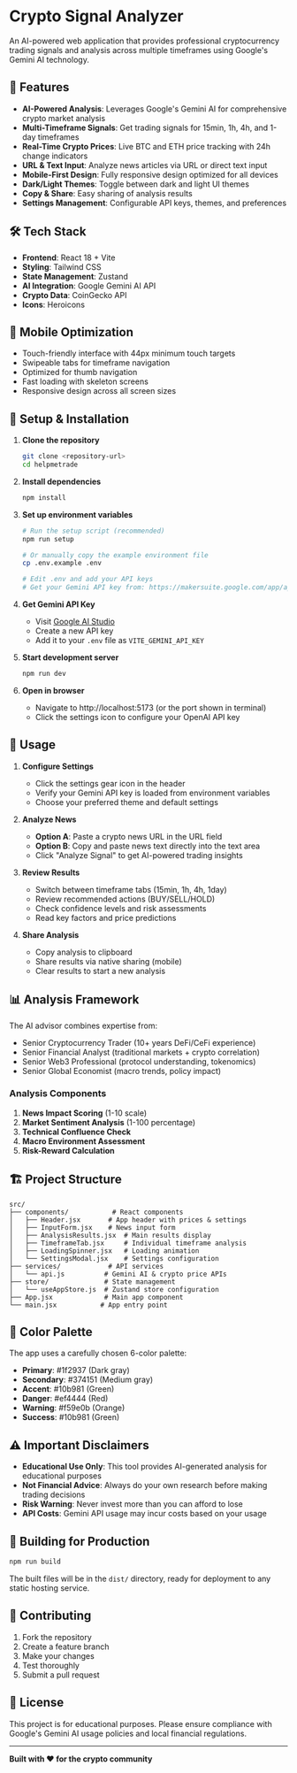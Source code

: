 # Crypto Signal Analyzer

An AI-powered web application that provides professional cryptocurrency trading signals and analysis across multiple timeframes using Google's Gemini AI technology.

## 🚀 Features

- **AI-Powered Analysis**: Leverages Google's Gemini AI for comprehensive crypto market analysis
- **Multi-Timeframe Signals**: Get trading signals for 15min, 1h, 4h, and 1-day timeframes  
- **Real-Time Crypto Prices**: Live BTC and ETH price tracking with 24h change indicators
- **URL & Text Input**: Analyze news articles via URL or direct text input
- **Mobile-First Design**: Fully responsive design optimized for all devices
- **Dark/Light Themes**: Toggle between dark and light UI themes
- **Copy & Share**: Easy sharing of analysis results
- **Settings Management**: Configurable API keys, themes, and preferences

## 🛠 Tech Stack

- **Frontend**: React 18 + Vite
- **Styling**: Tailwind CSS
- **State Management**: Zustand
- **AI Integration**: Google Gemini AI API
- **Crypto Data**: CoinGecko API
- **Icons**: Heroicons

## 📱 Mobile Optimization

- Touch-friendly interface with 44px minimum touch targets
- Swipeable tabs for timeframe navigation
- Optimized for thumb navigation
- Fast loading with skeleton screens
- Responsive design across all screen sizes

## 🔧 Setup & Installation

1. **Clone the repository**
   ```bash
   git clone <repository-url>
   cd helpmetrade
   ```

2. **Install dependencies**
   ```bash
   npm install
   ```

3. **Set up environment variables**
   ```bash
   # Run the setup script (recommended)
   npm run setup
   
   # Or manually copy the example environment file
   cp .env.example .env
   
   # Edit .env and add your API keys
   # Get your Gemini API key from: https://makersuite.google.com/app/apikey
   ```

4. **Get Gemini API Key**
   - Visit [Google AI Studio](https://makersuite.google.com/app/apikey)
   - Create a new API key
   - Add it to your `.env` file as `VITE_GEMINI_API_KEY`

5. **Start development server**
   ```bash
   npm run dev
   ```

5. **Open in browser**
   - Navigate to http://localhost:5173 (or the port shown in terminal)
   - Click the settings icon to configure your OpenAI API key

## 🎯 Usage

1. **Configure Settings**
   - Click the settings gear icon in the header
   - Verify your Gemini API key is loaded from environment variables
   - Choose your preferred theme and default settings

2. **Analyze News**
   - **Option A**: Paste a crypto news URL in the URL field
   - **Option B**: Copy and paste news text directly into the text area
   - Click "Analyze Signal" to get AI-powered trading insights

3. **Review Results**
   - Switch between timeframe tabs (15min, 1h, 4h, 1day)
   - Review recommended actions (BUY/SELL/HOLD)
   - Check confidence levels and risk assessments
   - Read key factors and price predictions

4. **Share Analysis**
   - Copy analysis to clipboard
   - Share results via native sharing (mobile)
   - Clear results to start a new analysis

## 📊 Analysis Framework

The AI advisor combines expertise from:
- Senior Cryptocurrency Trader (10+ years DeFi/CeFi experience)
- Senior Financial Analyst (traditional markets + crypto correlation)
- Senior Web3 Professional (protocol understanding, tokenomics)
- Senior Global Economist (macro trends, policy impact)

### Analysis Components
1. **News Impact Scoring** (1-10 scale)
2. **Market Sentiment Analysis** (1-100 percentage)
3. **Technical Confluence Check**
4. **Macro Environment Assessment**
5. **Risk-Reward Calculation**

## 🏗 Project Structure

```
src/
├── components/           # React components
│   ├── Header.jsx       # App header with prices & settings
│   ├── InputForm.jsx    # News input form
│   ├── AnalysisResults.jsx  # Main results display
│   ├── TimeframeTab.jsx     # Individual timeframe analysis
│   ├── LoadingSpinner.jsx   # Loading animation
│   └── SettingsModal.jsx    # Settings configuration
├── services/            # API services
│   └── api.js          # Gemini AI & crypto price APIs
├── store/              # State management
│   └── useAppStore.js  # Zustand store configuration
├── App.jsx             # Main app component
└── main.jsx           # App entry point
```

## 🎨 Color Palette

The app uses a carefully chosen 6-color palette:
- **Primary**: #1f2937 (Dark gray)
- **Secondary**: #374151 (Medium gray)
- **Accent**: #10b981 (Green)
- **Danger**: #ef4444 (Red)
- **Warning**: #f59e0b (Orange)
- **Success**: #10b981 (Green)

## ⚠️ Important Disclaimers

- **Educational Use Only**: This tool provides AI-generated analysis for educational purposes
- **Not Financial Advice**: Always do your own research before making trading decisions
- **Risk Warning**: Never invest more than you can afford to lose
- **API Costs**: Gemini API usage may incur costs based on your usage

## 🚀 Building for Production

```bash
npm run build
```

The built files will be in the `dist/` directory, ready for deployment to any static hosting service.

## 🤝 Contributing

1. Fork the repository
2. Create a feature branch
3. Make your changes
4. Test thoroughly
5. Submit a pull request

## 📄 License

This project is for educational purposes. Please ensure compliance with Google's Gemini AI usage policies and local financial regulations.

---

**Built with ❤️ for the crypto community**
